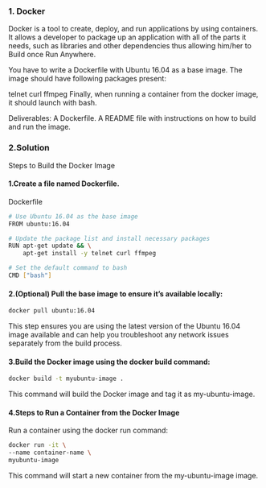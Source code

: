 ### 1. Docker
Docker is a tool to create, deploy, and run applications by using containers. It allows a developer to package up an application with all of the parts it needs, such as libraries and other dependencies thus allowing him/her to Build once Run Anywhere.

You have to write a Dockerfile with Ubuntu 16.04 as a base image. The image should have following packages present:

telnet
curl
ffmpeg
Finally, when running a container from the docker image, it should launch with bash.

Deliverables:
A Dockerfile.
A README file with instructions on how to build and run the image.

### 2.Solution

Steps to Build the Docker Image
#### 1.Create a file named Dockerfile.

Dockerfile

```bash
# Use Ubuntu 16.04 as the base image
FROM ubuntu:16.04

# Update the package list and install necessary packages
RUN apt-get update && \
    apt-get install -y telnet curl ffmpeg

# Set the default command to bash
CMD ["bash"]
```

#### 2.(Optional) Pull the base image to ensure it’s available locally:

```bash
docker pull ubuntu:16.04
```

This step ensures you are using the latest version of the Ubuntu 16.04 image available and can help you troubleshoot any network issues separately from the build process.

#### 3.Build the Docker image using the docker build command:

```bash
docker build -t myubuntu-image .
```

This command will build the Docker image and tag it as my-ubuntu-image.

#### 4.Steps to Run a Container from the Docker Image
Run a container using the docker run command:

```bash
docker run -it \
--name container-name \
myubuntu-image
```
This command will start a new container from the my-ubuntu-image image.